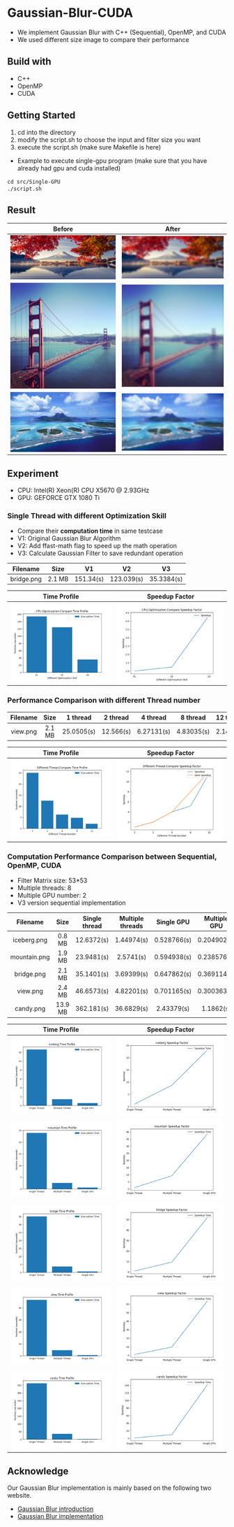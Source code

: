 # Gaussian-Blur-CUDA
- We implement Gaussian Blur with C++ (Sequential), OpenMP, and CUDA
- We used different size image to compare their performance

## Build with
- C++
- OpenMP
- CUDA

## Getting Started
1. cd into the directory
2. modify the script.sh to choose the input and filter size you want
3. execute the script.sh (make sure Makefile is here)</br>
- Example to execute single-gpu program (make sure that you have already had gpu and cuda installed)

```
cd src/Single-GPU
./script.sh
```

## Result
Before | After
:-----:|:------:|
![](./testcase/origin/mountain.png) | ![](./testcase/result/mountain.png)
![](./testcase/origin/bridge.png) |![](./testcase/result/bridge.png)
![](./testcase/origin/view.png) | ![](./testcase/result/view.png)


## Experiment
- CPU: Intel(R) Xeon(R) CPU           X5670  @ 2.93GHz
- GPU: GEFORCE GTX 1080 Ti
### Single Thread with different Optimization Skill
- Compare their **computation time** in same testcase
- V1: Original Gaussian Blur Algorithm
- V2: Add ffast-math flag to speed up the math operation
- V3: Calculate Gaussian Filter to save redundant operation


Filename | Size | V1 | V2 | V3
:----------:|:-----------------:|:-------------------:|:----------:|:-----------------:
bridge.png|2.1 MB|151.34(s)|123.039(s)|35.3384(s)

Time Profile | Speedup Factor
:------------:|:---------------:|
![](./testcase/result/CPU-Optimization-Compare_timeprofile.png) | ![](./testcase/result/CPU-Optimization-Compare_speedup.png)

### Performance Comparison with different Thread number
Filename | Size | 1 thread | 2 thread | 4 thread | 8 thread | 12 thread
:----------:|:-----------------:|:-------------------:|:----------:|:-----------------:|:--------------:|:------
view.png|2.1 MB|25.0505(s)|12.566(s)|6.27131(s)|4.83035(s)|2.14292(s)

Time Profile | Speedup Factor
:------------:|:---------------:|
![](./testcase/result/Different-Thread-Compare_timeprofile.png) | ![](./testcase/result/Different-Thread-Compare_speedup.png)


### Computation Performance Comparison between Sequential, OpenMP, CUDA
- Filter Matrix size: 53*53
- Multiple threads: 8
- Multiple GPU number: 2
- V3 version sequential implementation

Filename |Size|Single thread|Multiple threads|Single GPU|Multiple GPU
:----------:|:-----------------:|:-------------------:|:----------:|:-----------------:|:-------------:|
iceberg.png|0.8 MB|12.6372(s)|1.44974(s)|0.528766(s)|0.204902(s)
mountain.png|1.9 MB|23.9481(s)|2.5741(s)|0.594938(s)|0.238576(s)
bridge.png |2.1 MB|35.1401(s)|3.69399(s)|0.647862(s)|0.369114(s)
view.png|2.4 MB|46.6573(s)|4.82201(s)|0.701165(s)|0.300363(s)
candy.png|13.9 MB|362.181(s)|36.6829(s)|2.43379(s)|1.1862(s)

Time Profile | Speedup Factor
:------------:|:---------------:|
![](./testcase/result/iceberg_timeprofile.png) | ![](./testcase/result/iceberg_speedup.png)
![](./testcase/result/mountain_timeprofile.png) | ![](./testcase/result/mountain_speedup.png)
![](./testcase/result/bridge_timeprofile.png) | ![](./testcase/result/bridge_speedup.png)
![](./testcase/result/view_timeprofile.png) | ![](./testcase/result/view_speedup.png)
![](./testcase/result/candy_timeprofile.png) | ![](./testcase/result/candy_speedup.png)
## Acknowledge
Our Gaussian Blur implementation is mainly based on the following two website.
- [Gaussian Blur introduction](https://en.wikipedia.org/wiki/Gaussian_blur)
- [Gaussian Blur implementation](http://blog.ivank.net/fastest-gaussian-blur.html)
